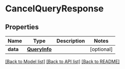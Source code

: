 # CancelQueryResponse


## Properties
Name | Type | Description | Notes
------------ | ------------- | ------------- | -------------
**data** | [**QueryInfo**](QueryInfo.md) |  | [optional] 

[[Back to Model list]](../README.md#documentation-for-models) [[Back to API list]](../README.md#documentation-for-api-endpoints) [[Back to README]](../README.md)



